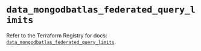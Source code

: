 # `data_mongodbatlas_federated_query_limits`

Refer to the Terraform Registry for docs: [`data_mongodbatlas_federated_query_limits`](https://registry.terraform.io/providers/mongodb/mongodbatlas/1.15.1/docs/data-sources/federated_query_limits).
